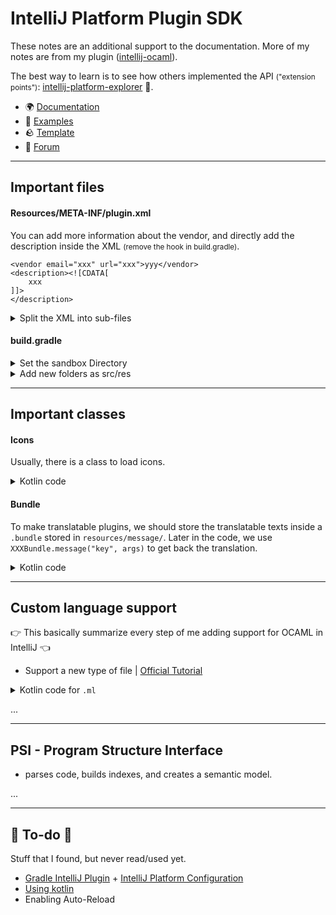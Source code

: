 # IntelliJ Platform Plugin SDK

<div class="row row-cols-md-2"><div>

These notes are an additional support to the documentation. More of my notes are from my plugin ([intellij-ocaml](https://github.com/QuentinRa/intellij-ocaml)).

The best way to learn is to see how others implemented the API <small>("extension points")</small>: [intellij-platform-explorer](https://plugins.jetbrains.com/intellij-platform-explorer/extensions) 👑.
</div><div>

* 🌍 [Documentation](https://plugins.jetbrains.com/docs/intellij/welcome.html)
* 🚀 [Examples](https://github.com/JetBrains/intellij-sdk-code-samples)
* 🪨 [Template](https://github.com/JetBrains/intellij-platform-plugin-template)
* 🤗 [Forum](https://intellij-support.jetbrains.com/hc/en-us/community/topics/200366979-IntelliJ-IDEA-Open-API-and-Plugin-Development)
</div></div>

<hr class="sep-both">

## Important files

<div class="row row-cols-md-2"><div>

#### Resources/META-INF/plugin.xml

You can add more information about the vendor, and directly add the description inside the XML <small>(remove the hook in build.gradle)</small>.

```
<vendor email="xxx" url="xxx">yyy</vendor>
<description><![CDATA[
    xxx
]]>
</description>
```

<details class="details-n">
<summary>Split the XML into sub-files</summary>

```
-<idea-plugin>
+<idea-plugin xmlns:xi="http://www.w3.org/2001/XInclude">

+<xi:include href="/META-INF/other.xml" xpointer="xpointer(/idea-plugin/*)"/>
```
</details>
</div><div>

#### build.gradle

<details class="details-e">
<summary>Set the sandbox Directory</summary>

Kotlin

```kotlin
intellij {
    // if you change the IDE version often,
    // you might want to use different sandboxs
    sandboxDir.set("$buildDir/idea-sandbox-${properties("platformVersion")}")
}
```
</details>


<details class="details-e">
<summary>Add new folders as src/res</summary>

Groovy

```gradle
sourceSets {
    main.java.srcDirs = ["src/xxx", "src/main"]
    main.java.srcDirs += ["src/yyy"]
    main.resources.srcDirs = ["resources/main", "resources/zzz"]
    test.java.srcDirs = ["test/xxx/", "test/main"]
    test.resources.srcDirs = ["resources/main", "resources/xxx", "test/testData"]
}
```

Kotlin

```kotlin
sourceSets {
    main.configure {
        java.srcDir("src/xxx/")
        java.srcDir("src/xxx/kotlin")
        resources.srcDir("src/xxx/resources")
    }
}
```
</details>
</div></div>

<hr class="sep-both">

## Important classes

<div class="row row-cols-md-2"><div>

#### Icons

Usually, there is a class to load icons.

<details class="details-e">
<summary>Kotlin code</summary>

```kotlin
/** @see com.intellij.icons.AllIcons */
object XXXIcons {
    private fun loadIcon(path: String): Icon {
        return IconLoader.getIcon(path, XXXIcons::class.java)
    }
    object YYY {
        @JvmField
        val XXX = loadIcon("/icons/xxx.svg")
    }
}
```
</details>
</div><div>

#### Bundle

To make translatable plugins, we should store the translatable texts inside a `.bundle` stored in `resources/message/`. Later in the code, we use `XXXBundle.message("key", args)` to get back the translation.

<details class="details-e">
<summary>Kotlin code</summary>

```kotlin
import com.intellij.DynamicBundle
import org.jetbrains.annotations.NonNls
import org.jetbrains.annotations.PropertyKey

@NonNls
private const val BUNDLE = "messages.xxx"

object XXXBundle : DynamicBundle(BUNDLE) {

    @Suppress("SpreadOperator")
    @JvmStatic
    fun message(@PropertyKey(resourceBundle = BUNDLE) key: String, vararg params: Any) =
        getMessage(key, *params)

    @Suppress("SpreadOperator", "unused")
    @JvmStatic
    fun messagePointer(@PropertyKey(resourceBundle = BUNDLE) key: String, vararg params: Any) =
        getLazyMessage(key, *params)
}
```
</details>
</div></div>

<hr class="sep-both">

## Custom language support

👉 This basically summarize every step of me adding support for OCAML in IntelliJ 👈

<div class="row row-cols-md-2"><div>

* Support a new type of file | [Official Tutorial](https://plugins.jetbrains.com/docs/intellij/language-and-filetype.html)

<details class="details-n">
<summary>Kotlin code for <code>.ml</code></summary>

```xml
<fileType name="OCaml"
                  language="OCaml"
                  implementationClass="com.ocaml.lang.OCamlFileType"
                  extensions="ml"
                  fieldName="INSTANCE"/>
```

```kotlin
package com.ocaml.lang

import com.intellij.openapi.fileTypes.LanguageFileType
import com.ocaml.OCamlIcons

object OCamlFileType : LanguageFileType(OCamlLanguage) {
    override fun getName() = "OCaml"

    override fun getDescription() = "OCaml file"

    override fun getDefaultExtension() = "ml"

    override fun getIcon() = OCamlIcons.FileTypes.OCAML_SOURCE

    override fun getDisplayName() = description
}
```

```kotlin
package com.ocaml.lang

import com.intellij.lang.Language

object OCamlLanguage : Language("OCaml") {
    override fun getDisplayName() = "OCaml"
    override fun isCaseSensitive() = true
}
```
</details>
</div><div>

...
</div></div>

<hr class="sep-both">

## PSI - Program Structure Interface

* parses code, builds indexes, and creates a semantic model.

...

<hr class="sep-both">

## 👻 To-do 👻

Stuff that I found, but never read/used yet.

<div class="row row-cols-md-2"><div>

* [Gradle IntelliJ Plugin](https://plugins.jetbrains.com/docs/intellij/tools-gradle-intellij-plugin.html) + [IntelliJ Platform Configuration](https://plugins.jetbrains.com/docs/intellij/configuring-plugin-project.html#intellij-platform-configuration)
* [Using kotlin](https://plugins.jetbrains.com/docs/intellij/using-kotlin.html)
* Enabling Auto-Reload
</div><div>

</div></div>